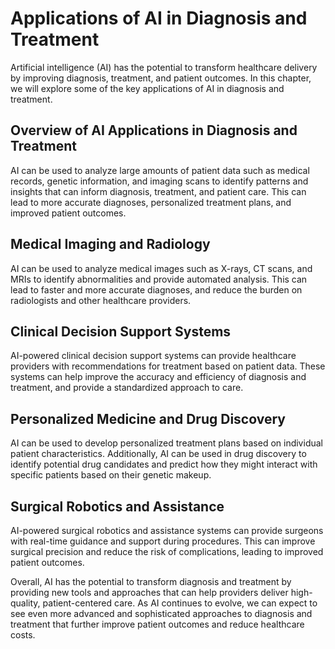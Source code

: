 Applications of AI in Diagnosis and Treatment
=============================================

Artificial intelligence (AI) has the potential to transform healthcare delivery by improving diagnosis, treatment, and patient outcomes. In this chapter, we will explore some of the key applications of AI in diagnosis and treatment.

Overview of AI Applications in Diagnosis and Treatment
------------------------------------------------------

AI can be used to analyze large amounts of patient data such as medical records, genetic information, and imaging scans to identify patterns and insights that can inform diagnosis, treatment, and patient care. This can lead to more accurate diagnoses, personalized treatment plans, and improved patient outcomes.

Medical Imaging and Radiology
-----------------------------

AI can be used to analyze medical images such as X-rays, CT scans, and MRIs to identify abnormalities and provide automated analysis. This can lead to faster and more accurate diagnoses, and reduce the burden on radiologists and other healthcare providers.

Clinical Decision Support Systems
---------------------------------

AI-powered clinical decision support systems can provide healthcare providers with recommendations for treatment based on patient data. These systems can help improve the accuracy and efficiency of diagnosis and treatment, and provide a standardized approach to care.

Personalized Medicine and Drug Discovery
----------------------------------------

AI can be used to develop personalized treatment plans based on individual patient characteristics. Additionally, AI can be used in drug discovery to identify potential drug candidates and predict how they might interact with specific patients based on their genetic makeup.

Surgical Robotics and Assistance
--------------------------------

AI-powered surgical robotics and assistance systems can provide surgeons with real-time guidance and support during procedures. This can improve surgical precision and reduce the risk of complications, leading to improved patient outcomes.

Overall, AI has the potential to transform diagnosis and treatment by providing new tools and approaches that can help providers deliver high-quality, patient-centered care. As AI continues to evolve, we can expect to see even more advanced and sophisticated approaches to diagnosis and treatment that further improve patient outcomes and reduce healthcare costs.
